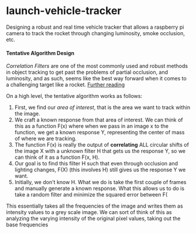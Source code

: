 # launch-vehicle-tracker
Designing a robust and real time vehicle tracker that allows a raspberry pi camera to track the rocket through changing luminosity, smoke occlusion, etc.

#### Tentative Algorithm Design

*Correlation Filters* are one of the most commonly used and robust methods in object tracking to get past the problems of partial occlusion, and luminosity, and as such, seems like the best way forward when it comes to a challenging target like a rocket. [Further reading](https://dl.acm.org/doi/book/10.5555/2520035#:~:text=Correlation%20Filters%20are%20a%20class,localization%20of%20targets%20in%20scenes.&text=First%2C%20traditional%20correlation%20filter%20designs,scalar%20feature%20representations%20of%20objects,)

On a high level, the tentative algorithm works as follows:

1. First, we find our *area of interest*, that is the area we want to track within the image.
2. We craft a known response from that area of interest. We can think of this as a function F(x) where when we pass in an image x to the function, we get a known response Y, representing the center of mass of where we are tracking.
3. The function F(x) is really the output of **correlating** ALL circular shifts of the image X with a unknown filter H that gets us the response Y, so we can think of it as a function F(x, H).
4. Our goal is to find this filter H such that even through occlusion and lighting changes, F(X) (this involves H) still gives us the response Y we want.
5. Initially, we don't know H. What we do is take the first couple of frames and manually generate a known response. What this allows us to do is take a random filter and minimize the squared error between F(

This essentially takes all the frequencies of the image and writes them as intensity values to a grey scale image. We can sort of think of this as analyzing the varying intensity of the original pixel values, taking out the base frequencies 







